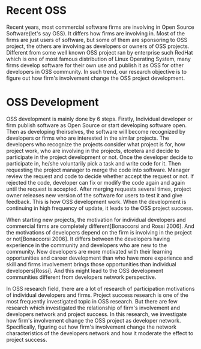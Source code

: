 # Recent OSS
Recent years,  most commercial software firms are involving in Open Source Software(let's say OSS). It differs how firms are involving in. Most of the firms are just users of software, but some of them are sponsoring to OSS project, the others are involving as developers or owners of OSS projects. Different from some well known OSS project ran by enterprise such RedHat which is one of most famous distribution of Linux Operating System, many firms develop software for their own use and publish it as OSS for other developers in OSS community. In such trend, our research objective is to figure out how firm's involvement change the OSS project development.

# OSS Development
OSS development is mainly done by 6 steps. Firstly, Individual developer or firm publish software as Open Source or start developing software open. Then as developing theirselves, the software will become recognized by developers or firms who are interested in the similar projects. The developers who recognize the projects consider what project is for, how project work, who are involving in the projects, etcetera and decide to participate in the project development or not. Once the developer decide to participate in, he/she voluntarily pick a task and write code for it. Then requesting the project manager to merge the code into software. Manager review the request and code to decide whether accept the request or not. If rejected the code, developer can fix or modify the code again and again until the request is accepted. After merging requests several times, project owner releases new version of the software for users to test it and give feedback. This is how OSS development work. When the development is continuing in high frequency of update, it leads to the OSS project success.

When starting new projects, the motivation for individual developers and commercial firms are completely different[Bonaccorsi and Rossi 2006]. And the motivations of developers depend on the firm is involving in the project or not[Bonaccorsi 2006]. It differs between the developers having experience in the community and developers who are new to the community. New developers are more motivated with their learning opportunities and career development than who have more experience and skill and firms involvement brings those opportunities than individual developers[Rossi]. And this might lead to the OSS development communities different from developers network perspective.

In OSS research field, there are a lot of research of participation motivations of individual developers and firms. Project success research is one of the most frequently investigated topic in OSS research. But there are few research which investigated the relationship of firm's involvement and developers network and project success. In this research, we investigate how firm's involvement change the OSS project as developer network. Specifically, figuring out how firm's involvement change the network characteristics of the developers network and how it moderate the effect to project success.
